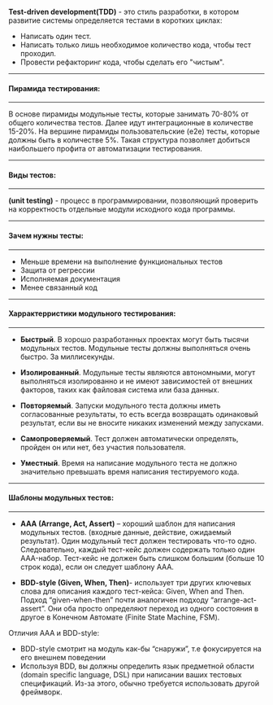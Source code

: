 
**Test-driven development(TDD)** - это стиль разработки, в котором развитие системы определяется тестами в коротких циклах:

-   Написать один тест.
-   Написать только лишь необходимое количество кода, чтобы тест проходил.
-   Провести рефакторинг кода, чтобы сделать его "чистым".

---
#### Пирамида тестирования:
---
В основе пирамиды модульные тесты, которые занимать 70-80% от общего количества тестов. Далее идут интеграционные в количестве 15-20%. На вершине пирамиды пользовательские (e2e) тесты, которые должны быть в количестве 5%. Такая структура позволяет добиться наибольшего профита от автоматизации тестирования.


---
#### Виды тестов:
---
**(unit testing)** - процесс в программировании, позволяющий проверить на корректность отдельные модули исходного кода программы.





---
#### Зачем нужны тесты:
---
- Меньше времени на выполнение функциональных тестов
- Защита от регрессии
- Исполняемая документация
- Менее связанный код



---
#### Харрактерристики модульного тестирования:
---
-   **Быстрый**. В хорошо разработанных проектах могут быть тысячи модульных тестов. Модульные тесты должны выполняться очень быстро. За миллисекунды.

-   **Изолированный**. Модульные тесты являются автономными, могут выполняться изолированно и не имеют зависимостей от внешних факторов, таких как файловая система или база данных.

-   **Повторяемый**. Запуски модульного теста должны иметь согласованные результаты, то есть всегда возвращать одинаковый результат, если вы не вносите никаких изменений между запусками.

-   **Самопроверяемый**. Тест должен автоматически определять, пройден он или нет, без участия пользователя.

-   **Уместный**. Время на написание модульного теста не должно значительно превышать время написания тестируемого кода.



---
#### Шаблоны модульных тестов:
---

-   **AAA (Arrange, Act, Assert)** – хороший шаблон для написания модульных тестов. (входные данные, действие, ожидаемый результат). Один модульный тест должен тестировать что-то одно. Следовательно, каждый тест-кейс должен содержать только один AAA-набор. Тест-кейс не должен быть слишком большим (больше 10 строк кода), если он следует шаблону AAA.
    
-   **BDD-style (Given, When, Then)**- использует три других ключевых слова для описания каждого тест-кейса: Given, When and Then. Подход “given-when-then” почти аналогичен подходу “arrange-act-assert”. Они оба просто определяют переход из одного состояния в другое в Конечном Автомате (Finite State Machine, FSM).
    

Отличия AAA и BDD-style:

-   BDD-style смотрит на модуль как-бы “снаружи”, т.е фокусируется на его внешнем поведении
-   Используя BDD, вы должны определить язык предметной области (domain specific language, DSL) при написании ваших тестовых спецификаций. Из-за этого, обычно требуется использовать другой фреймворк.
